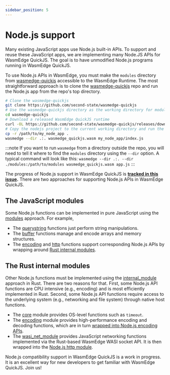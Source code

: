 ```yaml
---
sidebar_position: 5
---
```


# Node.js support

Many existing JavaScript apps use Node.js built-in APIs. To support and reuse these JavaScript apps, we are implementing many Node.JS APIs for WasmEdge QuickJS. The goal is to have unmodified Node.js programs running in WasmEdge QuickJS.

To use Node.js APIs in WasmEdge, you must make the `modules` directory from [wasmedge-quickjs](https://github.com/second-state/wasmedge-quickjs) accessible to the WasmEdge Runtime. The most straightforward approach is to clone the [wasmedge-quickjs](https://github.com/second-state/wasmedge-quickjs) repo and run the Node.js app from the repo's top directory.

```bash
# Clone the wasmedge-quickjs
git clone https://github.com/second-state/wasmedge-quickjs
# Use the wasmedge-quickjs directory as the working directory for modules access
cd wasmedge-quickjs
# Download a released WasmEdge QuickJS runtime
curl -OL https://github.com/second-state/wasmedge-quickjs/releases/download/v0.5.0-alpha/wasmedge_quickjs.wasm
# Copy the nodejs project to the current working directory and run the nodejs app
cp -r /path/to/my_node_app .
wasmedge --dir .:. wasmedge_quickjs.wasm my_node_app/index.js
```

<!-- prettier-ignore -->
:::note
If you want to run `wasmedge` from a directory outside the repo, you will need to tell it where to find the `modules` directory using the `--dir` option. A typical command will look like this: `wasmedge --dir .:. --dir ./modules:/path/to/modules wasmedge_quickjs.wasm app.js`
:::

The progress of Node.js support in WasmEdge QuickJS is **[tracked in this issue](https://github.com/WasmEdge/WasmEdge/issues/1535).** There are two approaches for supporting Node.js APIs in WasmEdge QuickJS.

## The JavaScript modules

Some Node.js functions can be implemented in pure JavaScript using the [modules](modules) approach. For example,

- The [querystring](https://github.com/second-state/wasmedge-quickjs/blob/main/modules/querystring.js) functions just perform string manipulations.
- The [buffer](https://github.com/second-state/wasmedge-quickjs/blob/main/modules/buffer.js) functions manage and encode arrays and memory structures.
- The [encoding](https://github.com/second-state/wasmedge-quickjs/blob/main/modules/encoding.js) and [http](https://github.com/second-state/wasmedge-quickjs/blob/main/modules/http.js) functions support corresponding Node.js APIs by wrapping around [Rust internal modules](rust).

## The Rust internal modules

Other Node.js functions must be implemented using the [internal_module](rust) approach in Rust. There are two reasons for that. First, some Node.js API functions are CPU intensive (e.g., encoding) and is most efficiently implemented in Rust. Second, some Node.js API functions require access to the underlying system (e.g., networking and file system) through native host functions.

- The [core](https://github.com/second-state/wasmedge-quickjs/blob/main/src/internal_module/core.rs) module provides OS-level functions such as `timeout`.
- The [encoding](https://github.com/second-state/wasmedge-quickjs/blob/main/src/internal_module/encoding.rs) module provides high-performance encoding and decoding functions, which are in turn [wrapped into Node.js encoding APIs](https://github.com/second-state/wasmedge-quickjs/blob/main/modules/encoding.js).
- The [wasi_net_module](https://github.com/second-state/wasmedge-quickjs/blob/main/src/internal_module/wasi_net_module.rs) provides JavaScript networking functions implemented via the Rust-based WasmEdge WASI socket API. It is then wrapped into the [Node.js http module](https://github.com/second-state/wasmedge-quickjs/blob/main/modules/http.js).

Node.js compatibility support in WasmEdge QuickJS is a work in progress. It is an excellent way for new developers to get familiar with WasmEdge QuickJS. Join us!
